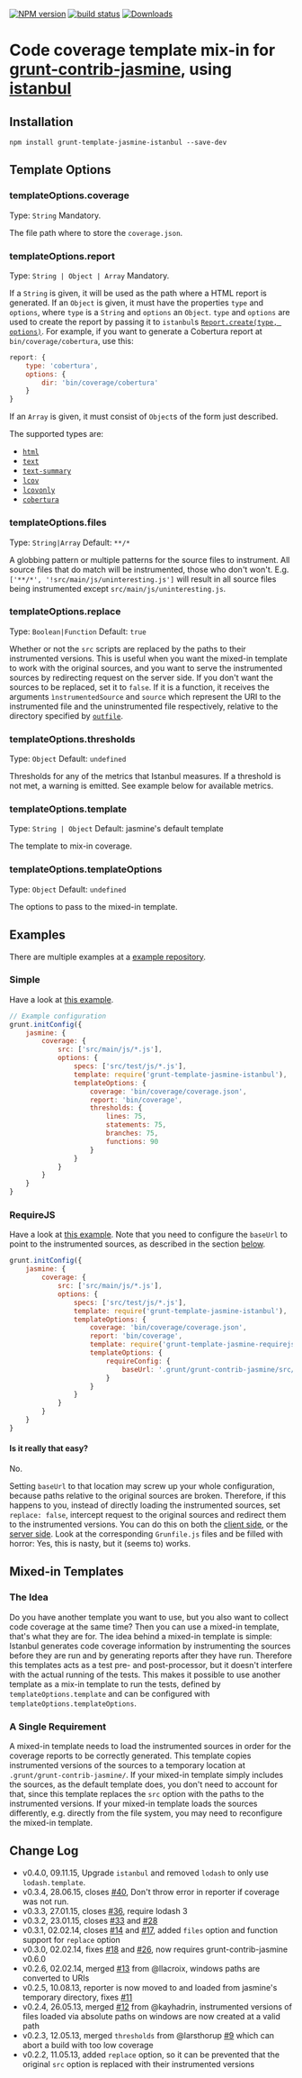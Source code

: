 [![NPM version][npm-image]][npm-url]
[![build status][travis-image]][travis-url]
[![Downloads][downloads-image]][downloads-url]


# Code coverage template mix-in for [grunt-contrib-jasmine](https://github.com/gruntjs/grunt-contrib-jasmine), using [istanbul](https://github.com/gotwarlost/istanbul)

## Installation

```
npm install grunt-template-jasmine-istanbul --save-dev
```

## Template Options

### templateOptions.coverage
Type: `String`
Mandatory.

The file path where to store the `coverage.json`.

### templateOptions.report
Type: `String | Object | Array`
Mandatory.

If a `String` is given, it will be used as the path where a HTML report is generated.
If an `Object` is given, it must have the properties `type` and `options`, where `type` is a `String` and `options` an `Object`.
`type` and `options` are used to create the report by passing it to `istanbul`s [`Report.create(type, options)`](http://gotwarlost.github.com/istanbul/public/apidocs/classes/Report.html).
For example, if you want to generate a Cobertura report at `bin/coverage/cobertura`, use this:

````js
report: {
	type: 'cobertura',
	options: {
		dir: 'bin/coverage/cobertura'
	}
}
````

If an `Array` is given, it must consist of `Object`s of the form just described.

The supported types are:

 * [`html`](http://gotwarlost.github.com/istanbul/public/apidocs/classes/HtmlReport.html)
 * [`text`](http://gotwarlost.github.com/istanbul/public/apidocs/classes/TextReport.html)
 * [`text-summary`](http://gotwarlost.github.com/istanbul/public/apidocs/classes/TextSummaryReport.html)
 * [`lcov`](http://gotwarlost.github.com/istanbul/public/apidocs/classes/LcovReport.html)
 * [`lcovonly`](http://gotwarlost.github.com/istanbul/public/apidocs/classes/LcovOnlyReport.html)
 * [`cobertura`](http://gotwarlost.github.com/istanbul/public/apidocs/classes/CoberturaReport.html)

### templateOptions.files

Type: `String|Array`
Default: `**/*`

A globbing pattern or multiple patterns for the source files to instrument.
All source files that do match will be instrumented, those who don't won't.
E.g. `['**/*', '!src/main/js/uninteresting.js']` will result in all source files being instrumented except `src/main/js/uninteresting.js`.

### templateOptions.replace

Type: `Boolean|Function`
Default: `true`

Whether or not the `src` scripts are replaced by the paths to their instrumented versions.
This is useful when you want the mixed-in template to work with the original sources, and you want to serve the instrumented sources by redirecting request on the server side.
If you don't want the sources to be replaced, set it to `false`.
If it is a function, it receives the arguments `ìnstrumentedSource` and `source` which represent the URI to the instrumented file and the uninstrumented file respectively, relative to the directory specified by [`outfile`](https://github.com/gruntjs/grunt-contrib-jasmine#optionsoutfile).

### templateOptions.thresholds
Type: `Object`
Default: `undefined`

Thresholds for any of the metrics that Istanbul measures.
If a threshold is not met, a warning is emitted.
See example below for available metrics.

### templateOptions.template
Type: `String | Object`
Default: jasmine's default template

The template to mix-in coverage.

### templateOptions.templateOptions
Type: `Object`
Default: `undefined`

The options to pass to the mixed-in template.

## Examples

There are multiple examples at a [example repository](https://github.com/maenu/grunt-template-jasmine-istanbul-example).

### Simple

Have a look at [this example](https://github.com/maenu/grunt-template-jasmine-istanbul-example).

```js
// Example configuration
grunt.initConfig({
	jasmine: {
		coverage: {
			src: ['src/main/js/*.js'],
			options: {
				specs: ['src/test/js/*.js'],
				template: require('grunt-template-jasmine-istanbul'),
				templateOptions: {
					coverage: 'bin/coverage/coverage.json',
					report: 'bin/coverage',
                    thresholds: {
                        lines: 75,
                        statements: 75,
                        branches: 75,
                        functions: 90
                    }
				}
			}
		}
	}
}
```

### RequireJS

Have a look at [this example](https://github.com/maenu/grunt-template-jasmine-istanbul-example/tree/requirejs).
Note that you need to configure the `baseUrl` to point to the instrumented sources, as described in the section [below](https://github.com/maenu/grunt-template-jasmine-istanbul#a-single-arequirement).

```js
grunt.initConfig({
    jasmine: {
        coverage: {
            src: ['src/main/js/*.js'],
            options: {
                specs: ['src/test/js/*.js'],
                template: require('grunt-template-jasmine-istanbul'),
                templateOptions: {
                    coverage: 'bin/coverage/coverage.json',
                    report: 'bin/coverage',
                    template: require('grunt-template-jasmine-requirejs'),
                    templateOptions: {
                        requireConfig: {
                            baseUrl: '.grunt/grunt-contrib-jasmine/src/main/js/'
                        }
                    }
                }
            }
        }
    }
}
```

#### Is it really that easy?

No.

Setting `baseUrl` to that location may screw up your whole configuration, because paths relative to the original sources are broken.
Therefore, if this happens to you, instead of directly loading the instrumented sources, set `replace: false`, intercept request to the original sources and redirect them to the instrumented versions.
You can do this on both the [client side](https://github.com/maenu/grunt-template-jasmine-istanbul-example/tree/requirejs-client), or the [server side](https://github.com/maenu/grunt-template-jasmine-istanbul-example/tree/requirejs-server).
Look at the corresponding `Grunfile.js` files and be filled with horror: Yes, this is nasty, but it (seems to) works.

## Mixed-in Templates

### The Idea

Do you have another template you want to use, but you also want to collect code coverage at the same time?
Then you can use a mixed-in template, that's what they are for.
The idea behind a mixed-in template is simple:
Istanbul generates code coverage information by instrumenting the sources before they are run and by generating reports after they have run.
Therefore this templates acts as a test pre- and post-processor, but it doesn't interfere with the actual running of the tests.
This makes it possible to use another template as a mix-in template to run the tests, defined by `templateOptions.template` and can be configured with `templateOptions.templateOptions`.

### A Single Requirement

A mixed-in template needs to load the instrumented sources in order for the coverage reports to be correctly generated.
This template copies instrumented versions of the sources to a temporary location at `.grunt/grunt-contrib-jasmine/`.
If your mixed-in template simply includes the sources, as the default template does, you don't need to account for that, since this template replaces the `src` option with the paths to the instrumented versions.
If your mixed-in template loads the sources differently, e.g. directly from the file system, you may need to reconfigure the mixed-in template.

## Change Log
 * v0.4.0, 09.11.15, Upgrade `istanbul` and removed `lodash` to only use `lodash.template`.
 * v0.3.4, 28.06.15, closes [#40](https://github.com/maenu/grunt-template-jasmine-istanbul/issues/40), Don't throw error in reporter if coverage was not run.
 * v0.3.3, 27.01.15, closes [#36](https://github.com/maenu/grunt-template-jasmine-istanbul/issues/36), require lodash 3
 * v0.3.2, 23.01.15, closes [#33](https://github.com/maenu/grunt-template-jasmine-istanbul/issues/33) and [#28](https://github.com/maenu/grunt-template-jasmine-istanbul/issues/28)
 * v0.3.1, 02.02.14, closes [#14](https://github.com/maenu/grunt-template-jasmine-istanbul/issues/14) and [#17](https://github.com/maenu/grunt-template-jasmine-istanbul/issues/17), added `files` option and function support for `replace` option
 * v0.3.0, 02.02.14, fixes [#18](https://github.com/maenu/grunt-template-jasmine-istanbul/issues/18) and [#26](https://github.com/maenu/grunt-template-jasmine-istanbul/issues/26), now requires grunt-contrib-jasmine v0.6.0
 * v0.2.6, 02.02.14, merged [#13](https://github.com/maenu/grunt-template-jasmine-istanbul/issues/13) from @llacroix, windows paths are converted to URIs
 * v0.2.5, 10.08.13, reporter is now moved to and loaded from jasmine's temporary directory, fixes [#11](https://github.com/maenu/grunt-template-jasmine-istanbul/issues/11)
 * v0.2.4, 26.05.13, merged [#12](https://github.com/maenu/grunt-template-jasmine-istanbul/issues/12) from @kayhadrin, instrumented versions of files loaded via absolute paths on windows are now created at a valid path
 * v0.2.3, 12.05.13, merged `thresholds` from @larsthorup [#9](https://github.com/maenu/grunt-template-jasmine-istanbul/issues/9) which can abort a build with too low coverage
 * v0.2.2, 11.05.13, added `replace` option, so it can be prevented that the original `src` option is replaced with their instrumented versions

[npm-image]: https://img.shields.io/npm/v/grunt-template-jasmine-istanbul.svg?style=flat-square
[npm-url]: https://npmjs.org/package/grunt-template-jasmine-istanbul
[travis-image]: https://img.shields.io/travis/maenu/grunt-template-jasmine-istanbul/master.svg?style=flat-square
[travis-url]: https://travis-ci.org/maenu/grunt-template-jasmine-istanbul
[downloads-image]: http://img.shields.io/npm/dm/grunt-template-jasmine-istanbul.svg?style=flat-square
[downloads-url]: https://npmjs.org/package/grunt-template-jasmine-istanbul
